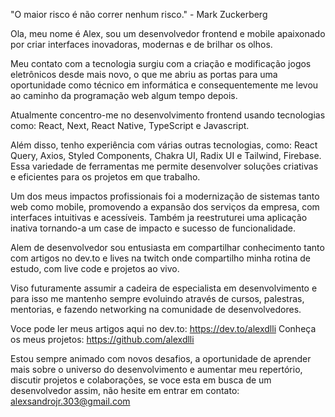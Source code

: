 "O maior risco é não correr nenhum risco." - Mark Zuckerberg

Ola, meu nome é Alex, sou um desenvolvedor frontend e mobile apaixonado por criar interfaces inovadoras, modernas e de brilhar os olhos.

Meu contato com a tecnologia surgiu com a criação e modificação jogos eletrônicos desde mais novo, o que me abriu as portas para uma oportunidade como técnico em informática e consequentemente me levou ao caminho da programação web algum tempo depois.

Atualmente concentro-me no desenvolvimento frontend usando tecnologias como: React, Next, React Native, TypeScript e Javascript.

Além disso, tenho experiência com várias outras tecnologias, como: React Query, Axios, Styled Components, Chakra UI, Radix UI e Tailwind, Firebase. Essa variedade de ferramentas me permite desenvolver soluções criativas e eficientes para os projetos em que trabalho.

Um dos meus impactos profissionais foi a modernização de sistemas tanto web como mobile, promovendo a expansão dos serviços da empresa, com interfaces intuitivas e acessíveis. Também ja reestruturei uma aplicação inativa tornando-a um case de impacto e sucesso de funcionalidade.

Alem de desenvolvedor sou entusiasta em compartilhar conhecimento tanto com artigos no dev.to e lives na twitch onde compartilho minha rotina de estudo, com live code e projetos ao vivo.

Viso futuramente assumir a cadeira de especialista em desenvolvimento e para isso me mantenho sempre evoluindo através de cursos, palestras, mentorias, e fazendo networking na comunidade de desenvolvedores. 

Voce pode ler meus artigos aqui no dev.to: https://dev.to/alexdlli
Conheça os meus projetos: https://github.com/alexdlli

Estou sempre animado com novos desafios, a oportunidade de aprender mais sobre o universo do desenvolvimento e aumentar meu repertório, discutir projetos e colaborações, se voce esta em busca de um desenvolvedor assim, não hesite em entrar em contato: alexsandrojr.303@gmail.com